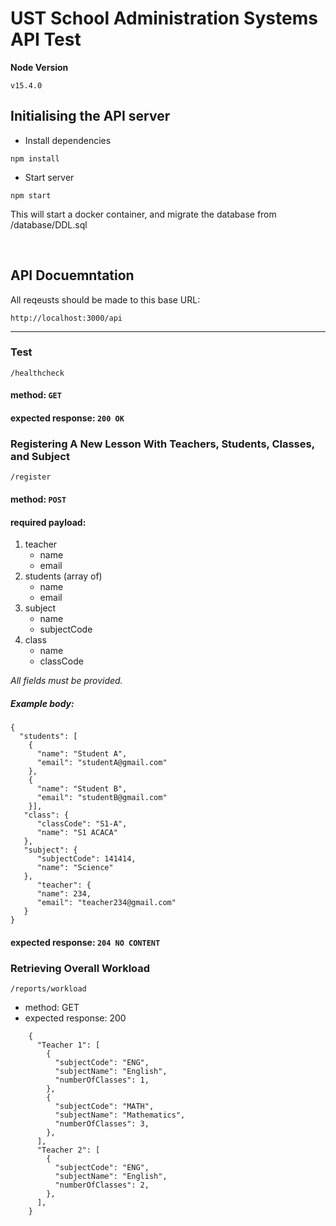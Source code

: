 # UST School Administration Systems API Test

**Node Version**
```
v15.4.0
```

## Initialising the API server
- Install dependencies
```
npm install
```
- Start server
```
npm start
```
This will start a docker container, and migrate the database from /database/DDL.sql

<br>

## API Docuemntation

All reqeusts should be made to this base URL:
```
http://localhost:3000/api
```

---

### Test
```
/healthcheck
```
#### method: `GET`
#### expected response: `200 OK`


### Registering A New Lesson With Teachers, Students, Classes, and Subject
```
/register
```
#### method: `POST`
#### required payload: 
1. teacher
    * name
    * email
1. students (array of)
    * name
    * email
1. subject
    * name
    * subjectCode
1. class
    * name
    * classCode
    
*All fields must be provided.*
      
##### Example body:
 ```
 {
   "students": [
     {
       "name": "Student A",
       "email": "studentA@gmail.com"
     },
     {
       "name": "Student B",
       "email": "studentB@gmail.com"
     }],
    "class": {
       "classCode": "S1-A",
       "name": "S1 ACACA"
    },
    "subject": {
       "subjectCode": 141414,
       "name": "Science"
    },
       "teacher": {
       "name": 234,
       "email": "teacher234@gmail.com"
    }
 }
 ```
 #### expected response: `204 NO CONTENT`


### Retrieving Overall Workload
```
/reports/workload
```
 * method: GET
 * expected response: 200 
```
    {
      "Teacher 1": [
        {
          "subjectCode": "ENG",
          "subjectName": "English",
          "numberOfClasses": 1,
        },        
        {
          "subjectCode": "MATH",
          "subjectName": "Mathematics",
          "numberOfClasses": 3,
        },
      ],
      "Teacher 2": [
        {
          "subjectCode": "ENG",
          "subjectName": "English",
          "numberOfClasses": 2,
        },
      ],
    }
```
